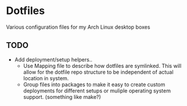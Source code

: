 # Dotfiles

Various configuration files for my Arch Linux desktop boxes 


## TODO
- Add deployment/setup helpers.. 
    - Use Mapping file to describe how dotfiles are symlinked.  This will allow for the dotfile repo structure to be independent of actual location in system.
    - Group files into packages to make it easy to create custom deployments for different setups or muliple operating system support. (something like make?)

